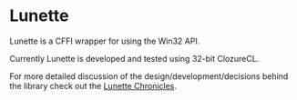 Lunette
=======

Lunette is a CFFI wrapper for using the Win32 API.

Currently Lunette is developed and tested using 32-bit ClozureCL.

For more detailed discussion of the design/development/decisions behind the library check out the [Lunette Chronicles](http://lunette.posthaven.com/).